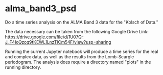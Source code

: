 # alma_band3_psd
Do a time series analysis on the ALMA Band 3 data for the "Kolsch of Data."

The data necessary can be taken from the following Google Drive Link: https://drive.google.com/file/d/1U07Q-J_F4IoQzoq9tKEWL1LnzTlCm54F/view?usp=sharing

Running the current Jupyter notebook will produce a time series for the real and complex data, as well as the results from the Lomb-Scargle periodogram. The analysis does require a directory named "plots" in the running directory.
